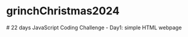 # grinchChristmas2024
<Techin Scriptmas />
# 22 days JavaScript Coding Challenge
- Day1: simple HTML webpage